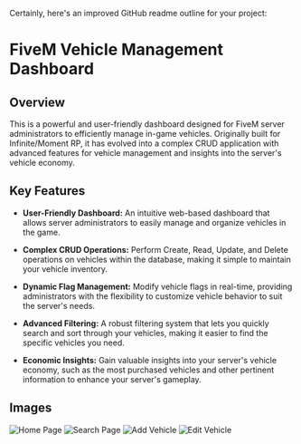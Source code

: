 Certainly, here's an improved GitHub readme outline for your project:

# FiveM Vehicle Management Dashboard

## Overview

This is a powerful and user-friendly dashboard designed for FiveM server administrators to efficiently manage in-game vehicles. Originally built for Infinite/Moment RP, it has evolved into a complex CRUD application with advanced features for vehicle management and insights into the server's vehicle economy.

## Key Features

-   **User-Friendly Dashboard:** An intuitive web-based dashboard that allows server administrators to easily manage and organize vehicles in the game.

-   **Complex CRUD Operations:** Perform Create, Read, Update, and Delete operations on vehicles within the database, making it simple to maintain your vehicle inventory.

-   **Dynamic Flag Management:** Modify vehicle flags in real-time, providing administrators with the flexibility to customize vehicle behavior to suit the server's needs.

-   **Advanced Filtering:** A robust filtering system that lets you quickly search and sort through your vehicles, making it easier to find the specific vehicles you need.

-   **Economic Insights:** Gain valuable insights into your server's vehicle economy, such as the most purchased vehicles and other pertinent information to enhance your server's gameplay.

## Images

![Home Page](https://i.imgur.com/0eNHtMz.png)
![Search Page](https://i.imgur.com/9FkN7oB.png)
![Add Vehicle](https://i.imgur.com/BoBTTem.png)
![Edit Vehicle](https://i.imgur.com/rvS7vqu.png)
